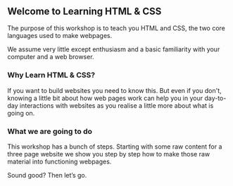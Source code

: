 <h2 style="margin-top:0px;">Welcome to Learning HTML & CSS</h2>

The purpose of this workshop is to teach you HTML and CSS, the two core languages used to make webpages.

We assume very little except enthusiasm and a basic familiarity with your computer and a web browser.

### Why Learn HTML & CSS?

If you want to build websites you need to know this.  But even if you don't, knowing a little bit about how web pages work can help you in your day-to-day interactions with websites as you realise a little more about what is going on.

### What we are going to do

This workshop has a bunch of steps.  Starting with some raw content for a three page website we show you step by step how to make those raw material into functioning webpages.

Sound good?  Then let’s go.
